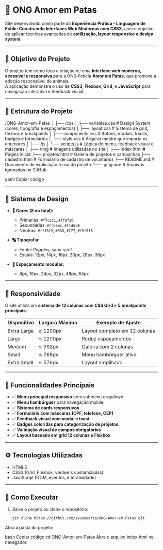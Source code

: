 # 🐾 ONG Amor em Patas

Site desenvolvido como parte da **Experiência Prática – Linguagem de Estilo: Construindo Interfaces Web Modernas com CSS3**, com o objetivo de aplicar técnicas avançadas de **estilização, layout responsivo e design system**.

---

## 🎯 Objetivo do Projeto
O projeto tem como foco a criação de uma **interface web moderna, acessível e responsiva** para a ONG fictícia **Amor em Patas**, que promove a adoção responsável de animais.  
A aplicação demonstra o uso de **CSS3**, **Flexbox**, **Grid**, e **JavaScript** para navegação interativa e feedback visual.

---

## 🧱 Estrutura do Projeto

/ONG-Amor-em-Patas
│
├── /css
│ ├── variables.css # Design System (cores, tipografia e espaçamentos)
│ ├── layout.css # Sistema de grid, flexbox e breakpoints
│ ├── components.css # Botões, modais, toasts, badges e formulários
│ └── style.css # Arquivo mestre que importa os anteriores
│
├── /js
│ └── scripts.js # Lógica do menu, feedback visual e máscaras
│
├── /img # Imagens utilizadas no site
│
├── index.html # Página inicial
├── projetos.html # Galeria de projetos e campanhas
├── cadastro.html # Formulário de cadastro de voluntários
├── README.md # Documento de explicação e uso do projeto
└── .gitignore # Arquivos ignorados no GitHub

yaml
Copiar código

---

## 💅 Sistema de Design

- **🎨 Cores (8 no total):**
  - Primárias: `#ffc2d1`, `#ff8fab`
  - Secundárias: `#ffe5ec`, `#ffd6e0`
  - Neutras: `#fff8f9`, `#333`, `#777`, `#f5f5f5`

- **🔠 Tipografia:**
  - Fonte: *Poppins*, sans-serif  
  - Escala: 12px, 14px, 16px, 20px, 28px, 36px

- **📏 Espaçamento modular:**
  - 8px, 16px, 24px, 32px, 48px, 64px

---

## 📱 Responsividade

O site utiliza um **sistema de 12 colunas com CSS Grid** e **5 breakpoints principais**:

| Dispositivo | Largura Máxima | Exemplo de Ajuste |
|--------------|----------------|-------------------|
| Extra Large  | ≥ 1200px       | Layout completo em 12 colunas |
| Large        | ≤ 1200px       | Reduz espaçamentos |
| Medium       | ≤ 992px        | Galeria com 2 colunas |
| Small        | ≤ 768px        | Menu hambúrguer ativo |
| Extra Small  | ≤ 576px        | Layout empilhado |

---

## 🧭 Funcionalidades Principais

- ✅ **Menu principal responsivo** com submenu dropdown  
- ✅ **Menu hambúrguer** para navegação mobile  
- ✅ **Sistema de cards responsivos**  
- ✅ **Formulário com máscaras (CPF, telefone, CEP)**  
- ✅ **Feedback visual com modal e toast**  
- ✅ **Badges coloridas para categorização de projetos**  
- ✅ **Validação visual de campos obrigatórios**  
- ✅ **Layout baseado em grid 12 colunas e Flexbox**

---

## ⚙️ Tecnologias Utilizadas

- HTML5  
- CSS3 (Grid, Flexbox, variáveis customizadas)  
- JavaScript (DOM, eventos, interatividade)

---

## 🚀 Como Executar

1. Baixe o projeto ou clone o repositório:
   ```bash
   git clone https://github.com/seuusuario/ONG-Amor-em-Patas.git
Abra a pasta do projeto:

bash
Copiar código
cd ONG-Amor-em-Patas
Abra o arquivo index.html no navegador.
